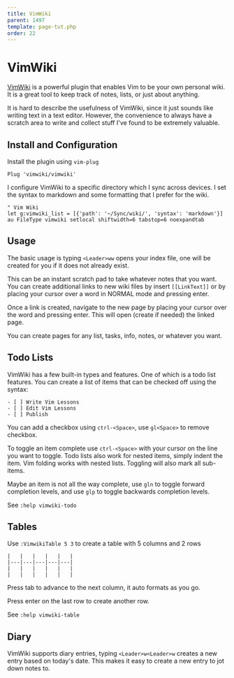 ```yaml
---
title: VimWiki
parent: 1497
template: page-tut.php
order: 22
---
```


# VimWiki

[VimWiki](https://github.com/vimwiki/vimwiki) is a powerful plugin that enables Vim to be your own personal wiki. It is a great tool to keep track of notes, lists, or just about anything.

It is hard to describe the usefulness of VimWiki, since it just sounds like writing text in a text editor. However, the convenience to always have a scratch area to write and collect stuff I've found to be extremely valuable.

## Install and Configuration

Install the plugin using `vim-plug`

```vim
Plug 'vimwiki/vimwiki'
```

I configure VimWiki to a specific directory which I sync across devices. I set the syntax to markdown and some formatting that I prefer for the wiki.

```vim
" Vim Wiki
let g:vimwiki_list = [{'path': '~/Sync/wiki/', 'syntax': 'markdown'}]
au FileType vimwiki setlocal shiftwidth=6 tabstop=6 noexpandtab
```

## Usage

The basic usage is typing `<Leader>ww` opens your index file, one will be created for you if it does not already exist.

This can be an instant scratch pad to take whatever notes that you want. You can create additional links to new wiki files by insert `[[LinkText]]` or by placing your cursor over a word in NORMAL mode and pressing enter.

Once a link is created, navigate to the new page by placing your cursor over the word and pressing enter. This will open (create if needed) the linked page.

You can create pages for any list, tasks, info, notes, or whatever you want.

## Todo Lists

VimWiki has a few built-in types and features. One of which is a todo list features. You can create a list of items that can be checked off using the syntax:

```
- [ ] Write Vim Lessons
- [ ] Edit Vim Lessons
- [ ] Publish
```

You can add a checkbox using `ctrl-<Space>`, use `gl<Space>` to remove checkbox.

To toggle an item complete use `ctrl-<Space>` with your cursor on the line you want to toggle. Todo lists also work for nested items, simply indent the item. Vim folding works with nested lists. Toggling will also mark all sub-items.

Maybe an item is not all the way complete, use `gln` to toggle forward completion levels, and use `glp` to toggle backwards completion levels.

See `:help vimwiki-todo`

## Tables

Use `:VimwikiTable 5 3` to create a table with 5 columns and 2 rows

```
|   |   |   |   |   |
|---|---|---|---|---|
|   |   |   |   |   |
|   |   |   |   |   |
```

Press tab to advance to the next column, it auto formats as you go.

Press enter on the last row to create another row.

See `:help vimwiki-table`

## Diary

VimWiki supports diary entries, typing `<Leader>w<Leader>w` creates a new entry based on today's date. This makes it easy to create a new entry to jot down notes to.


